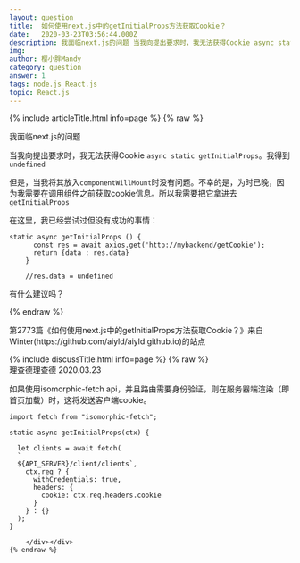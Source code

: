 ```yaml
---
layout: question
title:  如何使用next.js中的getInitialProps方法获取Cookie？
date:   2020-03-23T03:56:44.000Z
description: 我面临next.js的问题 当我向提出要求时，我无法获得Cookie async static getInitialProps。我得到undefine...
img: 
author: 樱小胖Mandy
category: question
answer: 1
tags: node.js React.js
topic: React.js
---
```

<div class="article-root">
  <div class="article">
    {% include articleTitle.html info=page %}
    {% raw %}
    <div class="article-content"><p><font style="vertical-align: inherit;"><font style="vertical-align: inherit;">我面临next.js的问题 </font></font></p>

<p><font style="vertical-align: inherit;"><font style="vertical-align: inherit;">当我向提出要求时，我无法获得Cookie </font></font><code>async static getInitialProps</code><font style="vertical-align: inherit;"><font style="vertical-align: inherit;">。</font><font style="vertical-align: inherit;">我得到</font></font><code>undefined</code></p>

<p><font style="vertical-align: inherit;"><font style="vertical-align: inherit;">但是，当我将其放入</font></font><code>componentWillMount</code><font style="vertical-align: inherit;"><font style="vertical-align: inherit;">时没有问题。</font><font style="vertical-align: inherit;">不幸的是，为时已晚，因为我需要在调用组件之前获取cookie信息。</font><font style="vertical-align: inherit;">所以我需要把它拿进去</font></font><code>getInitialProps</code></p>

<p><font style="vertical-align: inherit;"><font style="vertical-align: inherit;">在这里，我已经尝试过但没有成功的事情：</font></font></p>

<p></p><div class="snippet" data-lang="js" data-hide="false" data-console="true" data-babel="false">
<div class="snippet-code">
<pre class="snippet-code-js lang-js prettyprint-override"><code>static async getInitialProps () {<font></font>
      const res = await axios.get('http://mybackend/getCookie');<font></font>
      return {data : res.data}<font></font>
    }<font></font>
    <font></font>
    //res.data = undefined</code></pre>
</div>
</div>
<p></p>

<p><font style="vertical-align: inherit;"><font style="vertical-align: inherit;">有什么建议吗？</font></font></p></div>
    {% endraw %}
  </div>
  <p class="winter_mark">第2773篇《如何使用next.js中的getInitialProps方法获取Cookie？》来自Winter(https://github.com/aiyld/aiyld.github.io)的站点</p>
  <div class="discuss-wrapper">
    {% include discussTitle.html info=page %}
    {% raw %}
    <div class="discuss-item">
        <div class="discuss-parent">
          <div class="discuss-meta">
            <span class="discuss-user">理查德理查德</span>
            <span class="discuss-time">2020.03.23</span>
          </div>
          <div class="discuss-comment"><p><font style="vertical-align: inherit;"><font style="vertical-align: inherit;">如果使用isomorphic-fetch api，并且路由需要身份验证，则在服务器端渲染（即首页加载）时，这将发送客户端cookie。</font></font></p>

<pre><code>import fetch from "isomorphic-fetch";<font></font>
<font></font>
static async getInitialProps(ctx) {<font></font>
<font></font>
  let clients = await fetch(<font></font>
  `<font></font>
  ${API_SERVER}/client/clients`,<font></font>
    ctx.req ? {<font></font>
      withCredentials: true,<font></font>
      headers: {<font></font>
        cookie: ctx.req.headers.cookie<font></font>
      }<font></font>
    } : {}<font></font>
  );<font></font>
}<font></font>
</code></pre></div>
        </div></div>
    {% endraw %}
  </div>
<div>

